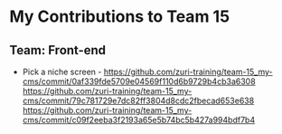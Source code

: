 # My Contributions to Team 15

## Team: Front-end

- Pick a niche screen - https://github.com/zuri-training/team-15_my-cms/commit/0af339fde5709e04569f110d6b9729b4cb3a6308 https://github.com/zuri-training/team-15_my-cms/commit/79c781729e7dc82ff3804d8cdc2fbecad653e638 https://github.com/zuri-training/team-15_my-cms/commit/c09f2eeba3f2193a65e5b74bc5b427a994bdf7b4
